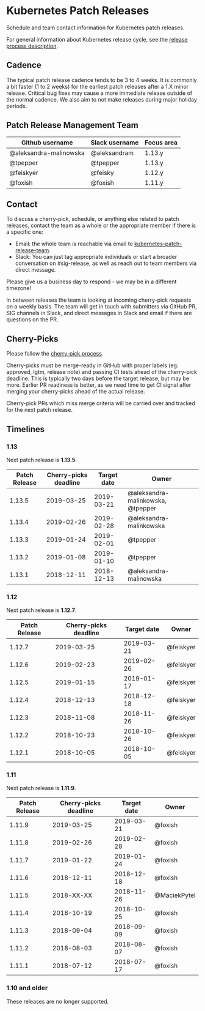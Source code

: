 # Kubernetes Patch Releases

Schedule and team contact information for Kubernetes patch releases.

For general information about Kubernetes release cycle, see the
[release process description].

## Cadence

The typical patch release cadence tends to be 3 to 4 weeks.  It is
commonly a bit faster (1 to 2 weeks) for the earliest patch releases
after a 1.X minor release.  Critical bug fixes may cause a more
immediate release outside of the normal cadence.  We also aim to not make
releases during major holiday periods.

## Patch Release Management Team

| **Github username** | **Slack username** | **Focus area** |
| --- | --- | --- |
| @aleksandra-malinowska | @aleksandram | 1.13.y |
| @tpepper | @tpepper | 1.13.y |
| @feiskyer | @feisky | 1.12.y |
| @foxish | @foxish | 1.11.y |

## Contact

To discuss a cherry-pick, schedule, or anything else related to
patch releases, contact the team as a whole or the appropriate member if
there is a specific one:

* Email: the whole team is reachable via email to
  [kubernetes-patch-release-team].
* Slack: You can just tag appropriate individuals or start a broader
  conversation on #sig-release, as well as reach out to team members
  via direct message.

Please give us a business day to respond - we may be in a different timezone!

In between releases the team is looking at incoming cherry-pick
requests on a weekly basis.  The team will get in touch with
submitters via GitHub PR, SIG channels in Slack, and direct messages
in Slack and email if there are questions on the PR.

## Cherry-Picks

Please follow the [cherry-pick process].

Cherry-picks must be merge-ready in GitHub with proper labels (eg:
approved, lgtm, release note) and passing CI tests ahead of the
cherry-pick deadline.  This is typically two days before the target
release, but may be more.  Earlier PR readiness is better, as we
need time to get CI signal after merging your cherry-picks ahead
of the actual release.

Cherry-pick PRs which miss merge criteria will be carried over and tracked
for the next patch release.

## Timelines

### 1.13

Next patch release is **1.13.5**.

| **Patch Release** | **Cherry-picks deadline** | **Target date** | **Owner** |
| --- | --- | --- | --- |
| 1.13.5 | 2019-03-25 | 2019-03-21 | @aleksandra-malinkowska, @tpepper |
| 1.13.4 | 2019-02-26 | 2019-02-28 | @aleksandra-malinkowska |
| 1.13.3 | 2019-01-24 | 2019-02-01 | @tpepper |
| 1.13.2 | 2019-01-08 | 2019-01-10 | @tpepper |
| 1.13.1 | 2018-12-11 | 2018-12-13 | @aleksandra-malinowska |

### 1.12

Next patch release is **1.12.7**.

| **Patch Release** | **Cherry-picks deadline** | **Target date** | **Owner** |
| --- | --- | --- | --- |
| 1.12.7 | 2019-03-25 | 2019-03-21 | @feiskyer |
| 1.12.6 | 2019-02-23 | 2019-02-26 | @feiskyer |
| 1.12.5 | 2019-01-15 | 2019-01-17 | @feiskyer |
| 1.12.4 | 2018-12-13 | 2018-12-18 | @feiskyer |
| 1.12.3 | 2018-11-08 | 2018-11-26 | @feiskyer |
| 1.12.2 | 2018-10-23 | 2018-10-26 | @feiskyer |
| 1.12.1 | 2018-10-05 | 2018-10-05 | @feiskyer |

### 1.11

Next patch release is **1.11.9**.

| **Patch Release** | **Cherry-picks deadline** | **Target date** | **Owner** |
| --- | --- | --- | --- |
| 1.11.9 | 2019-03-25 | 2019-03-21 | @foxish |
| 1.11.8 | 2019-02-26 | 2019-02-28 | @foxish |
| 1.11.7 | 2019-01-22 | 2019-01-24 | @foxish |
| 1.11.6 | 2018-12-11 | 2018-12-18 | @foxish |
| 1.11.5 | 2018-XX-XX | 2018-11-26 | @MaciekPytel |
| 1.11.4 | 2018-10-19 | 2018-10-25 | @foxish |
| 1.11.3 | 2018-09-04 | 2018-09-09 | @foxish |
| 1.11.2 | 2018-08-03 | 2018-08-07 | @foxish |
| 1.11.1 | 2018-07-12 | 2018-07-17 | @foxish |

### 1.10 and older

These releases are no longer supported.

[release process description]: https://git.k8s.io/community/contributors/devel/release.md
[kubernetes-patch-release-team]: mailto:kubernetes-patch-release-team@googlegroups.com
[cherry-pick process]: https://git.k8s.io/community/contributors/devel/sig-release/cherry-picks.md
